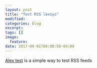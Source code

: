 ```yaml
---
layout: post
title: "Test RSS lexoyo"
modified:
categories: blog
excerpt:
tags: []
image:
  feature:
date: 2017-09-01T08:08:50-04:00
---
```


[Alex test](http://lexoyo.me/) is a simple way to test RSS feeds
